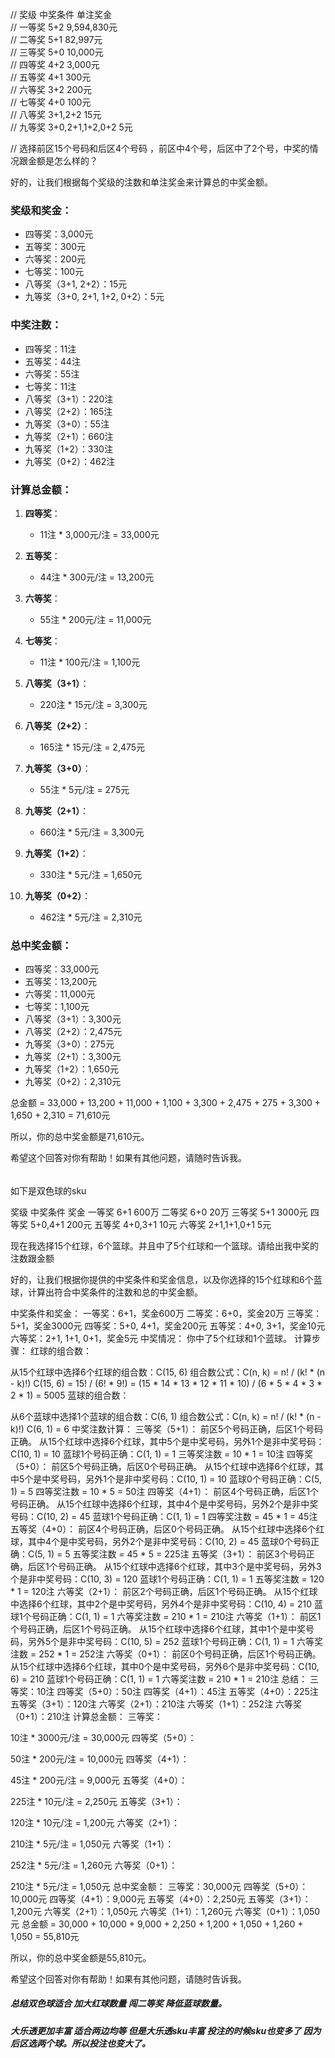 
// 奖级         中奖条件         单注奖金       
// 一等奖       5+2              9,594,830元      
// 二等奖       5+1              82,997元     
// 三等奖       5+0              10,000元   
// 四等奖       4+2              3,000元    
// 五等奖       4+1              300元      
// 六等奖       3+2              200元      
// 七等奖       4+0              100元      
// 八等奖       3+1,2+2          15元     
// 九等奖       3+0,2+1,1+2,0+2  5元    

// 选择前区15个号码和后区4个号码 ，前区中4个号，后区中了2个号，中奖的情况跟金额是怎么样的？

好的，让我们根据每个奖级的注数和单注奖金来计算总的中奖金额。

### 奖级和奖金：
- 四等奖：3,000元
- 五等奖：300元
- 六等奖：200元
- 七等奖：100元
- 八等奖（3+1, 2+2）：15元
- 九等奖（3+0, 2+1, 1+2, 0+2）：5元

### 中奖注数：
- 四等奖：11注
- 五等奖：44注
- 六等奖：55注
- 七等奖：11注
- 八等奖（3+1）：220注
- 八等奖（2+2）：165注
- 九等奖（3+0）：55注
- 九等奖（2+1）：660注
- 九等奖（1+2）：330注
- 九等奖（0+2）：462注

### 计算总金额：

1. **四等奖**：
   - 11注 * 3,000元/注 = 33,000元

2. **五等奖**：
   - 44注 * 300元/注 = 13,200元

3. **六等奖**：
   - 55注 * 200元/注 = 11,000元

4. **七等奖**：
   - 11注 * 100元/注 = 1,100元

5. **八等奖（3+1）**：
   - 220注 * 15元/注 = 3,300元

6. **八等奖（2+2）**：
   - 165注 * 15元/注 = 2,475元

7. **九等奖（3+0）**：
   - 55注 * 5元/注 = 275元

8. **九等奖（2+1）**：
   - 660注 * 5元/注 = 3,300元

9. **九等奖（1+2）**：
   - 330注 * 5元/注 = 1,650元

10. **九等奖（0+2）**：
    - 462注 * 5元/注 = 2,310元

### 总中奖金额：
- 四等奖：33,000元
- 五等奖：13,200元
- 六等奖：11,000元
- 七等奖：1,100元
- 八等奖（3+1）：3,300元
- 八等奖（2+2）：2,475元
- 九等奖（3+0）：275元
- 九等奖（2+1）：3,300元
- 九等奖（1+2）：1,650元
- 九等奖（0+2）：2,310元

总金额 = 33,000 + 13,200 + 11,000 + 1,100 + 3,300 + 2,475 + 275 + 3,300 + 1,650 + 2,310 = 71,610元

所以，你的总中奖金额是71,610元。

希望这个回答对你有帮助！如果有其他问题，请随时告诉我。


###### 
如下是双色球的sku

奖级           中奖条件         奖金
一等奖           6+1           600万
二等奖           6+0           20万
三等奖           5+1           3000元
四等奖           5+0,4+1       200元
五等奖           4+0,3+1        10元
六等奖           2+1,1+1,0+1    5元

现在我选择15个红球，6个篮球。并且中了5个红球和一个篮球。请给出我中奖的注数跟金额

好的，让我们根据你提供的中奖条件和奖金信息，以及你选择的15个红球和6个蓝球，计算出符合中奖条件的注数和总的中奖金额。

中奖条件和奖金：
一等奖：6+1，奖金600万
二等奖：6+0，奖金20万
三等奖：5+1，奖金3000元
四等奖：5+0, 4+1，奖金200元
五等奖：4+0, 3+1，奖金10元
六等奖：2+1, 1+1, 0+1，奖金5元
中奖情况：
你中了5个红球和1个蓝球。
计算步骤：
红球的组合数：

从15个红球中选择6个红球的组合数：C(15, 6)
组合数公式：C(n, k) = n! / (k! * (n - k)!)
C(15, 6) = 15! / (6! * 9!) = (15 * 14 * 13 * 12 * 11 * 10) / (6 * 5 * 4 * 3 * 2 * 1) = 5005
蓝球的组合数：

从6个蓝球中选择1个蓝球的组合数：C(6, 1)
组合数公式：C(n, k) = n! / (k! * (n - k)!)
C(6, 1) = 6
中奖注数计算：
三等奖（5+1）：
前区5个号码正确，后区1个号码正确。
从15个红球中选择6个红球，其中5个是中奖号码，另外1个是非中奖号码：C(10, 1) = 10
蓝球1个号码正确：C(1, 1) = 1
三等奖注数 = 10 * 1 = 10注
四等奖（5+0）：
前区5个号码正确，后区0个号码正确。
从15个红球中选择6个红球，其中5个是中奖号码，另外1个是非中奖号码：C(10, 1) = 10
蓝球0个号码正确：C(5, 1) = 5
四等奖注数 = 10 * 5 = 50注
四等奖（4+1）：
前区4个号码正确，后区1个号码正确。
从15个红球中选择6个红球，其中4个是中奖号码，另外2个是非中奖号码：C(10, 2) = 45
蓝球1个号码正确：C(1, 1) = 1
四等奖注数 = 45 * 1 = 45注
五等奖（4+0）：
前区4个号码正确，后区0个号码正确。
从15个红球中选择6个红球，其中4个是中奖号码，另外2个是非中奖号码：C(10, 2) = 45
蓝球0个号码正确：C(5, 1) = 5
五等奖注数 = 45 * 5 = 225注
五等奖（3+1）：
前区3个号码正确，后区1个号码正确。
从15个红球中选择6个红球，其中3个是中奖号码，另外3个是非中奖号码：C(10, 3) = 120
蓝球1个号码正确：C(1, 1) = 1
五等奖注数 = 120 * 1 = 120注
六等奖（2+1）：
前区2个号码正确，后区1个号码正确。
从15个红球中选择6个红球，其中2个是中奖号码，另外4个是非中奖号码：C(10, 4) = 210
蓝球1个号码正确：C(1, 1) = 1
六等奖注数 = 210 * 1 = 210注
六等奖（1+1）：
前区1个号码正确，后区1个号码正确。
从15个红球中选择6个红球，其中1个是中奖号码，另外5个是非中奖号码：C(10, 5) = 252
蓝球1个号码正确：C(1, 1) = 1
六等奖注数 = 252 * 1 = 252注
六等奖（0+1）：
前区0个号码正确，后区1个号码正确。
从15个红球中选择6个红球，其中0个是中奖号码，另外6个是非中奖号码：C(10, 6) = 210
蓝球1个号码正确：C(1, 1) = 1
六等奖注数 = 210 * 1 = 210注
总结：
三等奖：10注
四等奖（5+0）：50注
四等奖（4+1）：45注
五等奖（4+0）：225注
五等奖（3+1）：120注
六等奖（2+1）：210注
六等奖（1+1）：252注
六等奖（0+1）：210注
计算总金额：
三等奖：

10注 * 3000元/注 = 30,000元
四等奖（5+0）：

50注 * 200元/注 = 10,000元
四等奖（4+1）：

45注 * 200元/注 = 9,000元
五等奖（4+0）：

225注 * 10元/注 = 2,250元
五等奖（3+1）：

120注 * 10元/注 = 1,200元
六等奖（2+1）：

210注 * 5元/注 = 1,050元
六等奖（1+1）：

252注 * 5元/注 = 1,260元
六等奖（0+1）：

210注 * 5元/注 = 1,050元
总中奖金额：
三等奖：30,000元
四等奖（5+0）：10,000元
四等奖（4+1）：9,000元
五等奖（4+0）：2,250元
五等奖（3+1）：1,200元
六等奖（2+1）：1,050元
六等奖（1+1）：1,260元
六等奖（0+1）：1,050元
总金额 = 30,000 + 10,000 + 9,000 + 2,250 + 1,200 + 1,050 + 1,260 + 1,050 = 55,810元

所以，你的总中奖金额是55,810元。

希望这个回答对你有帮助！如果有其他问题，请随时告诉我。

##### 总结双色球适合  加大红球数量 闯二等奖  降低蓝球数量。
##### 大乐透更加丰富  适合两边均等  但是大乐透sku丰富  投注的时候sku也变多了 因为后区选两个球。所以投注也变大了。
